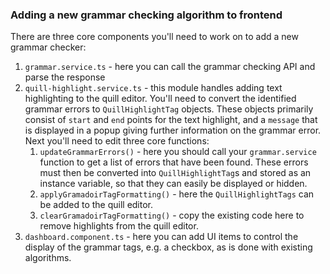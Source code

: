 ### Adding a new grammar checking algorithm to frontend
There are three core components you'll need to work on to add a new grammar checker:
1) `grammar.service.ts` - here you can call the grammar checking API and parse the response
2) `quill-highlight.service.ts` - this module handles adding text highlighting to the quill editor. You'll need to convert the identified grammar errors to `QuillHighlightTag` objects. These objects primarily consist of `start` and `end` points for the text highlight, and a `message` that is displayed in a popup giving further information on the grammar error. Next you'll need to edit three core functions:
   1) `updateGrammarErrors()` - here you should call your `grammar.service` function to get a list of errors that have been found. These errors must then be converted into `QuillHighlightTag`s and stored as an instance variable, so that they can easily be displayed or hidden.
   2) `applyGramadoirTagFormatting()` - here the `QuillHighlightTags` can be added to the quill editor.
   3) `clearGramadoirTagFormatting()` - copy the existing code here to remove highlights from the quill editor.
3) `dashboard.component.ts` - here you can add UI items to control the display of the grammar tags, e.g. a checkbox, as is done with existing algorithms.



